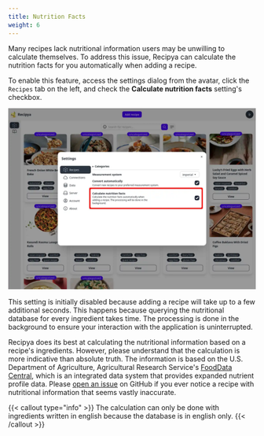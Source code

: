 ```yaml
---
title: Nutrition Facts
weight: 6
---
```


Many recipes lack nutritional information users may be unwilling to calculate themselves. To address this issue,
Recipya can calculate the nutrition facts for you automatically when adding a recipe.

To enable this feature, access the settings dialog from the avatar, click the `Recipes` tab on the left, and 
check the **Calculate nutrition facts** setting's checkbox. 

![](images/settings-nutrition-facts.webp)

This setting is initially disabled because adding a recipe will take up to a few additional seconds. This happens
because querying the nutritional database for every ingredient takes time. The processing is done in the background 
to ensure your interaction with the application is uninterrupted.

Recipya does its best at calculating the nutritional information based on a recipe's ingredients. However, please 
understand that the calculation is more indicative than absolute truth. The information is based on the U.S. Department 
of Agriculture, Agricultural Research Service's [FoodData Central](https://fdc.nal.usda.gov), which is an integrated 
data system that provides expanded nutrient profile data. Please [open an issue](https://github.com/reaper47/recipya/issues/new?assignees=&labels=bug&projects=&template=bug_report.md&title=Problem+with+nutrition+facts)
on GitHub if you ever notice a recipe with nutritional information that seems vastly inaccurate.

{{< callout type="info" >}}
The calculation can only be done with ingredients written in english because the database is in english only.
{{< /callout >}}
